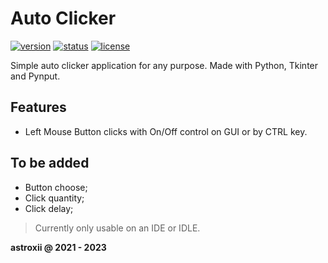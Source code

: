 # Auto Clicker

[![version](https://img.shields.io/badge/version-v0.0.1-orange.svg)](#)
[![status](https://img.shields.io/badge/status-stable-blue.svg)](#)
[![license](https://img.shields.io/github/license/astroxii/auto-clicker)](https://github.com/astroxii/auto-clicker/blob/main/LICENSE)

Simple auto clicker application for any purpose. Made with Python, Tkinter and Pynput.

## Features

* Left Mouse Button clicks with On/Off control on GUI or by CTRL key.

## To be added

* Button choose;
* Click quantity;
* Click delay;

> Currently only usable on an IDE or IDLE.

**astroxii @ 2021 - 2023**
